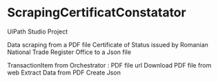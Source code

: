 # ScrapingCertificatConstatator
UiPath Studio Project

Data scraping from a PDF file Certificate of Status  issued by Romanian National Trade Register Office  to a Json file 

TransactionItem from Orchestrator : PDF file url
Download PDF file from web
Extract Data from PDF
Create Json 
